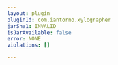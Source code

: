 ```yaml
---
layout: plugin
pluginId: com.iantorno.xylographer
jarSha1: INVALID
isJarAvailable: false
error: NONE
violations: []

---
```

